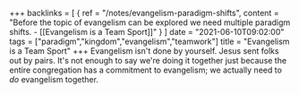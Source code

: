 +++
backlinks = [
{ ref = "/notes/evangelism-paradigm-shifts", content = "Before the topic of evangelism can be explored we need multiple paradigm shifts. - [[Evangelism is a Team Sport]]" }
]
date = "2021-06-10T09:02:00"
tags = ["paradigm","kingdom","evangelism","teamwork"]
title = "Evangelism is a Team Sport"
+++
Evangelism isn't done by yourself. Jesus sent folks out by pairs. It's not enough to say we're doing it together just because the entire congregation has a commitment to evangelism; we actually need to _do_ evangelism together.
